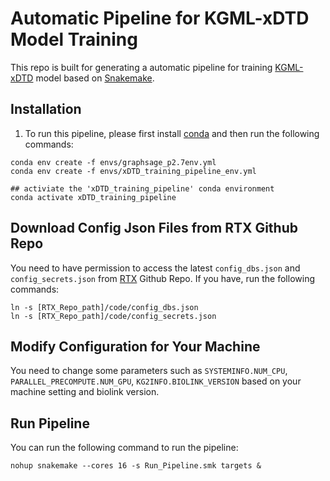 # Automatic Pipeline for KGML-xDTD Model Training

This repo is built for generating a automatic pipeline for training [KGML-xDTD](https://github.com/chunyuma/KGML-xDTD) model based on [Snakemake](https://snakemake.readthedocs.io/en/stable/).

## Installation
1. To run this pipeline, please first install [conda](https://conda.io/projects/conda/en/latest/user-guide/install/index.html) and then run the following commands:
```
conda env create -f envs/graphsage_p2.7env.yml
conda env create -f envs/xDTD_training_pipeline_env.yml

## activiate the 'xDTD_training_pipeline' conda environment
conda activate xDTD_training_pipeline
```

## Download Config Json Files from RTX Github Repo
You need to have permission to access the latest `config_dbs.json` and `config_secrets.json` from [RTX](https://github.com/RTXteam/RTX) Github Repo. If you have, run the following commands:
```
ln -s [RTX_Repo_path]/code/config_dbs.json
ln -s [RTX_Repo_path]/code/config_secrets.json
```

## Modify Configuration for Your Machine
You need to change some parameters such as `SYSTEMINFO.NUM_CPU`, `PARALLEL_PRECOMPUTE.NUM_GPU`, `KG2INFO.BIOLINK_VERSION` based on your machine setting and biolink version.

## Run Pipeline
You can run the following command to run the pipeline:
```
nohup snakemake --cores 16 -s Run_Pipeline.smk targets &
```

